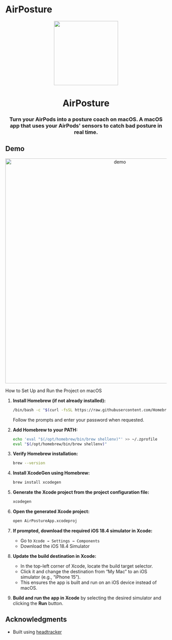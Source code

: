 # AirPosture



<p align="center">
<img src="App-Assets/A1.png" width="200" height="200" />
<h1 align="center">AirPosture</h1>
<h3 align="center">Turn your AirPods into a posture coach on macOS. A macOS app that uses your AirPods' sensors to catch bad posture in real time.</h3> 
</p>

## Demo

<div align="center">
    <img src="App-Assets/Air.gif" alt="demo" width="700" />
</div>

How to Set Up and Run the Project on macOS

1. **Install Homebrew (if not already installed):**

   ```bash
   /bin/bash -c "$(curl -fsSL https://raw.githubusercontent.com/Homebrew/install/HEAD/install.sh)"
   ```

   Follow the prompts and enter your password when requested.

2. **Add Homebrew to your PATH:**

   ```bash
   echo 'eval "$(/opt/homebrew/bin/brew shellenv)"' >> ~/.zprofile
   eval "$(/opt/homebrew/bin/brew shellenv)"
   ```

3. **Verify Homebrew installation:**

   ```bash
   brew --version
   ```

4. **Install XcodeGen using Homebrew:**

   ```bash
   brew install xcodegen
   ```

5. **Generate the Xcode project from the project configuration file:**

   ```bash
   xcodegen
   ```

6. **Open the generated Xcode project:**

   ```bash
   open AirPostureApp.xcodeproj
   ```

7. **If prompted, download the required iOS 18.4 simulator in Xcode:**

   * Go to `Xcode → Settings → Components`
   * Download the iOS 18.4 Simulator

8. **Update the build destination in Xcode:**

   * In the top-left corner of Xcode, locate the build target selector.
   * Click it and change the destination from “My Mac” to an iOS simulator (e.g., “iPhone 15”).
   * This ensures the app is built and run on an iOS device instead of macOS.

9. **Build and run the app in Xcode** by selecting the desired simulator and clicking the **Run** button.



## Acknowledgments

- Built using [headtracker](https://github.com/ctxzz/HeadTrackerApp)

